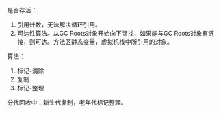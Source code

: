 是否存活：

1. 引用计数，无法解决循环引用。
2. 可达性算法。从GC Roots对象开始向下寻找，如果能与GC Roots对象有链接，则可达。方法区静态变量，虚拟机栈中所引用的对象。

算法：

1. 标记-清除
2. 复制
3. 标记-整理

分代回收中：新生代复制，老年代标记整理。